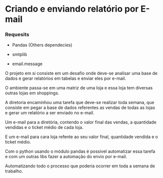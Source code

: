 # **Criando e enviando relatório por E-mail**


### Requesits

- Pandas (Others dependecies)

- smtplib

- email.message

O projeto em si consiste em um desafio onde deve-se analisar uma base de dados e gerar relatórios em tabelas e enviar eles por e-mail.

O ambiente passa-se em uma matriz de uma loja e essa loja tem diversas outras lojas em shoppings.

A diretoria encaminhou uma tarefa que deve-se realizar toda semana, que consiste em pegar a base de dados referentes as vendas de todas as lojas e gerar um relatório a ser enviado no e-mail.

Um e-mail para a diretória, contendo o valor final das vendas, a quantidade vendidas e o ticket médio de cada loja.

E um e-mail para cara loja refente ao seu valor final, quantidade vendida e o ticket médio.


Com o python usando o módulo pandas é possível automatizar essa tarefa e com um outras libs fazer a automação do envio por e-mail.

Automatizando todo o processo que poderia ocorrer em toda a semana de trabalho.





